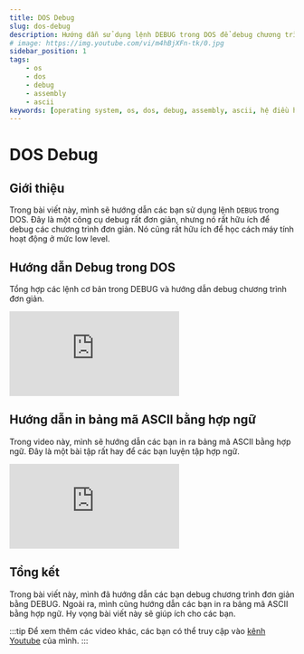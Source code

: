 ```yaml
---
title: DOS Debug
slug: dos-debug
description: Hướng dẫn sử dụng lệnh DEBUG trong DOS để debug chương trình đơn giản.
# image: https://img.youtube.com/vi/m4hBjXFn-tk/0.jpg
sidebar_position: 1
tags:
    - os
    - dos
    - debug
    - assembly
    - ascii
keywords: [operating system, os, dos, debug, assembly, ascii, hệ điều hành, lệnh debug, hợp ngữ, bảng mã ascii]
---
```


# DOS Debug

## Giới thiệu
Trong bài viết này, mình sẽ hướng dẫn các bạn sử dụng lệnh `DEBUG` trong DOS. Đây là một công cụ debug rất đơn giản, nhưng nó rất hữu ích để debug các chương trình đơn giản. Nó cũng rất hữu ích để học cách máy tính hoạt động ở mức low level.

## Hướng dẫn Debug trong DOS

Tổng hợp các lệnh cơ bản trong DEBUG và hướng dẫn debug chương trình đơn giản.

<iframe class="video"
    src="https://www.youtube.com/embed/m4hBjXFn-tk" 
    title="Hướng dẫn Debug trong DOS" 
    frameborder="0" 
    allow="accelerometer; autoplay; clipboard-write; encrypted-media; gyroscope; picture-in-picture; web-share" allowfullscreen>
</iframe>

## Hướng dẫn in bảng mã ASCII bằng hợp ngữ

Trong video này, mình sẽ hướng dẫn các bạn in ra bảng mã ASCII bằng hợp ngữ. Đây là một bài tập rất hay để các bạn luyện tập hợp ngữ.

<iframe class="video"
    src="https://www.youtube.com/embed/ckXx1eLZ6U4" 
    title="Hướng dẫn in bảng mã ASCII bằng hợp ngữ" 
    frameborder="0" 
    allow="accelerometer; autoplay; clipboard-write; encrypted-media; gyroscope; picture-in-picture; web-share" allowfullscreen>
</iframe>

## Tổng kết

Trong bài viết này, mình đã hướng dẫn các bạn debug chương trình đơn giản bằng DEBUG. Ngoài ra, mình cũng hướng dẫn các bạn in ra bảng mã ASCII bằng hợp ngữ. Hy vọng bài viết này sẽ giúp ích cho các bạn.

:::tip
Để xem thêm các video khác, các bạn có thể truy cập vào [kênh Youtube](https://www.youtube.com/TienNguyen09) của mình.
:::
